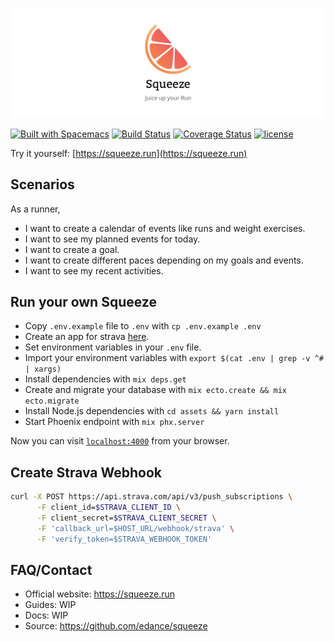 ![Squeeze](https://github.com/edance/art/blob/master/squeeze/repo-banner.png)

[![Built with Spacemacs](https://cdn.rawgit.com/syl20bnr/spacemacs/442d025779da2f62fc86c2082703697714db6514/assets/spacemacs-badge.svg)](http://spacemacs.org)
[![Build Status](https://travis-ci.org/edance/squeeze.svg?branch=master)](https://travis-ci.org/edance/squeeze)
[![Coverage Status](https://coveralls.io/repos/github/edance/squeeze/badge.svg?branch=master)](https://coveralls.io/github/edance/squeeze?branch=master)
[![license](https://img.shields.io/github/license/edance/squeeze.svg)](https://github.com/edance/squeeze/blob/master/LICENSE.md)

Try it yourself: [https://squeeze.run](https://squeeze.run)

## Scenarios

As a runner,

- I want to create a calendar of events like runs and weight exercises.
- I want to see my planned events for today.
- I want to create a goal.
- I want to create different paces depending on my goals and events.
- I want to see my recent activities.

## Run your own Squeeze

  * Copy `.env.example` file to `.env` with `cp .env.example .env`
  * Create an app for strava [here](https://developers.strava.com).
  * Set environment variables in your `.env` file.
  * Import your environment variables with `export $(cat .env | grep -v ^# | xargs)`
  * Install dependencies with `mix deps.get`
  * Create and migrate your database with `mix ecto.create && mix ecto.migrate`
  * Install Node.js dependencies with `cd assets && yarn install`
  * Start Phoenix endpoint with `mix phx.server`

Now you can visit [`localhost:4000`](http://localhost:4000) from your browser.

## Create Strava Webhook

```bash
curl -X POST https://api.strava.com/api/v3/push_subscriptions \
      -F client_id=$STRAVA_CLIENT_ID \
      -F client_secret=$STRAVA_CLIENT_SECRET \
      -F 'callback_url=$HOST_URL/webhook/strava' \
      -F 'verify_token=$STRAVA_WEBHOOK_TOKEN'
```

## FAQ/Contact

  * Official website: https://squeeze.run
  * Guides: WIP
  * Docs: WIP
  * Source: https://github.com/edance/squeeze
